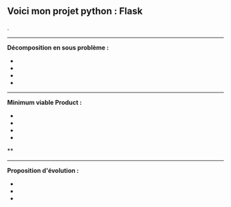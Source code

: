 ## **Voici mon projet python : Flask**

.

____________________________________________________________________________________________________________________________________________________________

**Décomposition en sous problème :**

- 
- 
- 
- 

____________________________________________________________________________________________________________________________________________________________

**Minimum viable Product :**

- 
- 
- 
- 

**


___________________________________________________________________________________________________________________________________________________________

**Proposition d'évolution :**

- 
- 
- 

